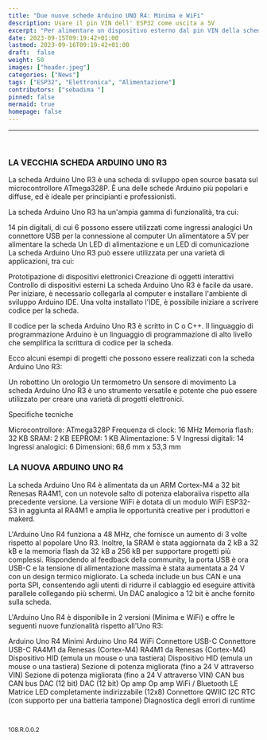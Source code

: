 ```yaml
---
title: "Due nuove schede Arduino UNO R4: Minima e WiFi"
description: Usare il pin VIN dell' ESP32 come uscita a 5V
excerpt: "Per alimentare un dispositivo esterno dal pin VIN della scheda ESP32, è necessario collegare il dispositivo al pin VIN e al pin GND della scheda. La tensione di ingresso al pin VIN deve essere sufficiente a fornire la potenza necessaria..."
date: 2023-09-15T09:19:42+01:00
lastmod: 2023-09-16T09:19:42+01:00
draft:  false
weight: 50
images: ["header.jpeg"]
categories: ["News"]
tags: ["ESP32", "Elettronica", "Alimentazione"]
contributors: ["sebadima "]
pinned: false
mermaid: true
homepage: false
---
```

<hr>
<br>


### LA VECCHIA SCHEDA ARDUINO UNO R3

La scheda Arduino Uno R3 è una scheda di sviluppo open source basata sul microcontrollore ATmega328P. È una delle schede Arduino più popolari e diffuse, ed è ideale per principianti e professionisti.

La scheda Arduino Uno R3 ha un'ampia gamma di funzionalità, tra cui:

14 pin digitali, di cui 6 possono essere utilizzati come ingressi analogici
Un connettore USB per la connessione al computer
Un alimentatore a 5V per alimentare la scheda
Un LED di alimentazione e un LED di comunicazione
La scheda Arduino Uno R3 può essere utilizzata per una varietà di applicazioni, tra cui:

Prototipazione di dispositivi elettronici
Creazione di oggetti interattivi
Controllo di dispositivi esterni
La scheda Arduino Uno R3 è facile da usare. Per iniziare, è necessario collegarla al computer e installare l'ambiente di sviluppo Arduino IDE. Una volta installato l'IDE, è possibile iniziare a scrivere codice per la scheda.

Il codice per la scheda Arduino Uno R3 è scritto in C o C++. Il linguaggio di programmazione Arduino è un linguaggio di programmazione di alto livello che semplifica la scrittura di codice per la scheda.

Ecco alcuni esempi di progetti che possono essere realizzati con la scheda Arduino Uno R3:

Un robottino
Un orologio
Un termometro
Un sensore di movimento
La scheda Arduino Uno R3 è uno strumento versatile e potente che può essere utilizzato per creare una varietà di progetti elettronici.

Specifiche tecniche

Microcontrollore: ATmega328P
Frequenza di clock: 16 MHz
Memoria flash: 32 KB
SRAM: 2 KB
EEPROM: 1 KB
Alimentazione: 5 V
Ingressi digitali: 14
Ingressi analogici: 6
Dimensioni: 68,6 mm x 53,3 mm



























### LA NUOVA ARDUINO UNO R4 

La scheda Arduino Uno R4 è alimentata da un ARM Cortex-M4 a 32 bit Renesas RA4M1, con un notevole salto di potenza elaboraiiva rispetto alla precedente versione. La versione WiFi è dotata di un modulo WiFi ESP32-S3 in aggiunta al RA4M1 e amplia le opportunità creative per i produttori e makerd. 

L'Arduino Uno R4 funziona a 48 MHz, che fornisce un aumento di 3 volte rispetto al popolare Uno R3. Inoltre, la SRAM è stata aggiornata da 2 kB a 32 kB e la memoria flash da 32 kB a 256 kB per supportare progetti più complessi. Rispondendo al feedback della community, la porta USB è ora USB-C e la tensione di alimentazione massima è stata aumentata a 24 V con un design termico migliorato. La scheda include un bus CAN e una porta SPI, consentendo agli utenti di ridurre il cablaggio ed eseguire attività parallele collegando più schermi. Un DAC analogico a 12 bit è anche fornito sulla scheda.

L'Arduino Uno R4 è disponibile in 2 versioni (Minima e WiFi) e offre le seguenti nuove funzionalità rispetto all'Uno R3:

Arduino Uno R4 Minimi Arduino Uno R4 WiFi
Connettore USB-C Connettore USB-C
RA4M1 da Renesas (Cortex-M4) RA4M1 da Renesas (Cortex-M4)
Dispositivo HID (emula un mouse o una tastiera) Dispositivo HID (emula un mouse o una tastiera)
Sezione di potenza migliorata (fino a 24 V attraverso VIN) Sezione di potenza migliorata (fino a 24 V attraverso VIN)
CAN bus CAN bus
DAC (12 bit) DAC (12 bit)
Op amp Op amp
 	WiFi / Bluetooth LE
 	Matrice LED completamente indirizzabile (12x8)
 	Connettore QWIIC I2C
 	RTC (con supporto per una batteria tampone)
 	Diagnostica degli errori di runtime

<br>
<p style="font-size: 12px;">108.R.0.0.2</p>
